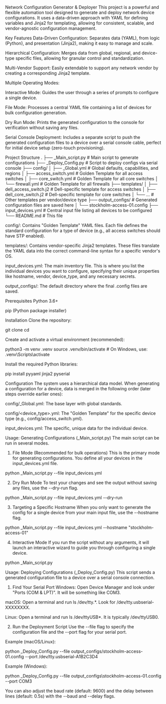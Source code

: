 Network Configuration Generator & Deployer
This project is a powerful and flexible automation tool designed to generate and deploy network device configurations. It uses a data-driven approach with YAML for defining variables and Jinja2 for templating, allowing for consistent, scalable, and vendor-agnostic configuration management.

Key Features
Data-Driven Configuration: Separates data (YAML), from logic (Python), and presentation (Jinja2), making it easy to manage and scale.

Hierarchical Configuration: Merges data from global, regional, and device-type specific files, allowing for granular control and standardization.

Multi-Vendor Support: Easily extendable to support any network vendor by creating a corresponding Jinja2 template.

Multiple Operating Modes:

Interactive Mode: Guides the user through a series of prompts to configure a single device.

File Mode: Processes a central YAML file containing a list of devices for bulk configuration generation.

Dry Run Mode: Prints the generated configuration to the console for verification without saving any files.

Serial Console Deployment: Includes a separate script to push the generated configuration files to a device over a serial console cable, perfect for initial device setup (zero-touch provisioning).

Project Structure
.
├── _Main_script.py             # Main script to generate configurations
├── _Deploy_Config.py           # Script to deploy configs via serial console
├── config/
│   ├── _Global.yml             # Global defaults, capabilities, and regions
│   ├── access_switch.yml       # Golden Template for all access switches
│   ├── core_switch.yml         # Golden Template for all core switches
│   └── firewall.yml            # Golden Template for all firewalls
├── templates/
│   ├── dell_access_switch.j2   # Dell-specific template for access switches
│   ├── dell_core_switch.j2     # Dell-specific template for core switches
│   └── ...                     # Other templates per vendor/device type
├── output_configs/             # Generated configuration files are saved here
│   └── stockholm-access-01.config
├── input_devices.yml           # Central input file listing all devices to be configured
└── README.md                   # This file

config/: Contains "Golden Template" YAML files. Each file defines the standard configuration for a type of device (e.g., all access switches should have STP enabled).

templates/: Contains vendor-specific Jinja2 templates. These files translate the YAML data into the correct command-line syntax for a specific vendor's OS.

input_devices.yml: The main inventory file. This is where you list the individual devices you want to configure, specifying their unique properties like hostname, vendor, device_type, and any necessary secrets.

output_configs/: The default directory where the final .config files are saved.

Prerequisites
Python 3.6+

pip (Python package installer)

Installation
Clone the repository:

git clone <your-repository-url>
cd <your-repository-name>

Create and activate a virtual environment (recommended):

python3 -m venv .venv
source .venv/bin/activate  # On Windows, use: .venv\Scripts\activate

Install the required Python libraries:

pip install pyyaml jinja2 pyserial

Configuration
The system uses a hierarchical data model. When generating a configuration for a device, data is merged in the following order (later steps override earlier ones):

config/_Global.yml: The base layer with global standards.

config/<device_type>.yml: The "Golden Template" for the specific device type (e.g., config/access_switch.yml).

input_devices.yml: The specific, unique data for the individual device.

Usage: Generating Configurations (_Main_script.py)
The main script can be run in several modes.

1. File Mode (Recommended for bulk operations)
This is the primary mode for generating configurations. You define all your devices in the input_devices.yml file.

python _Main_script.py --file input_devices.yml

2. Dry Run Mode
To test your changes and see the output without saving any files, use the --dry-run flag.

python _Main_script.py --file input_devices.yml --dry-run

3. Targeting a Specific Hostname
When you only want to generate the config for a single device from your main input file, use the --hostname flag.

python _Main_script.py --file input_devices.yml --hostname "stockholm-access-01"

4. Interactive Mode
If you run the script without any arguments, it will launch an interactive wizard to guide you through configuring a single device.

python _Main_script.py

Usage: Deploying Configurations (_Deploy_Config.py)
This script sends a generated configuration file to a device over a serial console connection.

1. Find Your Serial Port
Windows: Open Device Manager and look under "Ports (COM & LPT)". It will be something like COM3.

macOS: Open a terminal and run ls /dev/tty.*. Look for /dev/tty.usbserial-XXXXXXXX.

Linux: Open a terminal and run ls /dev/ttyUSB*. It is typically /dev/ttyUSB0.

2. Run the Deployment Script
Use the --file flag to specify the configuration file and the --port flag for your serial port.

Example (macOS/Linux):

python _Deploy_Config.py --file output_configs/stockholm-access-01.config --port /dev/tty.usbserial-A1B2C3D4

Example (Windows):

python _Deploy_Config.py --file output_configs\stockholm-access-01.config --port COM3

You can also adjust the baud rate (default: 9600) and the delay between lines (default: 0.5s) with the --baud and --delay flags.
